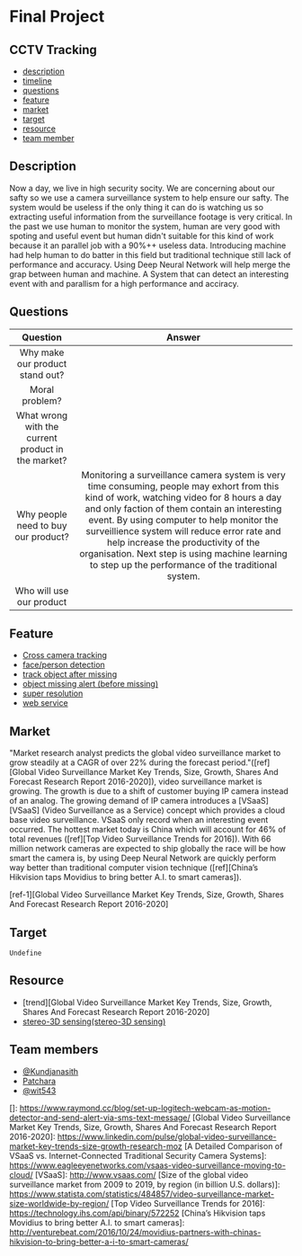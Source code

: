 # Final Project

## CCTV Tracking


- [description](#description)
- [timeline](#timeline)
- [questions](#questions)
- [feature](#feature)
- [market](#market)
- [target](#target)
- [resource](#resource)
- [team member](#team-members)



## Description
	
Now a day, we live in high security socity. We are concerning about our safty so we use a camera surveillance system to help ensure our safty. The system would be useless if the only thing it can do is watching us so extracting useful information from the surveillance footage is very critical. In the past we use human to monitor the system, human are very good with spoting and useful event but human didn't suitable for this kind of work because it an parallel job with a 90%++ useless data. Introducing machine had help human to do batter in this field but traditional technique still lack of performance and accuracy. Using Deep Neural Network will help merge the grap between human and machine. A System that can detect an interesting event with and parallism for a high performance and acciracy.

## Questions

| Question | Answer |
| :-: | :-: |
| Why make our product stand out? |
| Moral problem? |
| What wrong with the current product in the market? |
| Why people need to buy our product? | Monitoring a surveillance camera system is very time consuming, people may exhort from this kind of work, watching video for 8 hours a day and only faction of them contain an interesting event. By using computer to help monitor the surveillience system will reduce error rate and help increase the productivity of the organisation. Next step is using machine learning to step up the performance of the traditional system. |
| Who will use our product|


## Feature

- [Cross camera tracking](#cross-camera-tacking)
- [face/person detection](#face/person-detection)
- [track object after missing](#tracking-object-after-missing-)
- [object missing alert (before missing)](#object-missing-alert)
- [super resolution](#super-resolution)
- [web service](#web-service)

## Market
	
 "Market research analyst predicts the global video surveillance market to grow steadily at a CAGR of over 22% during the forecast period."([ref][Global Video Surveillance Market Key Trends, Size, Growth, Shares And Forecast Research Report 2016-2020]), video surveillance market is growing. The growth is due to a shift of customer buying IP camera instead of an analog. The growing demand of IP camera introduces a [VSaaS][VSaaS] (Video Surveillance as a Service) concept which provides a cloud base video surveillance. VSaaS only record when an interesting event occurred. The hottest market today is China which will account for 46% of total revenues ([ref][Top Video Surveillance Trends for 2016]). With 66 million network cameras are expected to ship globally the race will be how smart the camera is, by using Deep Neural Network are quickly perform way better than traditional computer vision technique ([ref][China’s Hikvision taps Movidius to bring better A.I. to smart cameras]).

 [ref-1][Global Video Surveillance Market Key Trends, Size, Growth, Shares And Forecast Research Report 2016-2020]

## Target
	
	Undefine

## Resource

- [trend][Global Video Surveillance Market Key Trends, Size, Growth, Shares And Forecast Research Report 2016-2020]
- [stereo-3D sensing(stereo-3D sensing)](https://www.stereolabs.com/)

## Team members

- [@Kundjanasith](https://github.com/Kundjanasith)
- [Patchara]()
- [@wit543](https://github.com/wit543)

[]: https://www.raymond.cc/blog/set-up-logitech-webcam-as-motion-detector-and-send-alert-via-sms-text-message/
[Global Video Surveillance Market Key Trends, Size, Growth, Shares And Forecast Research Report 2016-2020]: https://www.linkedin.com/pulse/global-video-surveillance-market-key-trends-size-growth-research-moz
[A Detailed Comparison of VSaaS vs. Internet-Connected Traditional Security Camera Systems]: https://www.eagleeyenetworks.com/vsaas-video-surveillance-moving-to-cloud/
[VSaaS]: http://www.vsaas.com/
[Size of the global video surveillance market from 2009 to 2019, by region (in billion U.S. dollars)]: https://www.statista.com/statistics/484857/video-surveillance-market-size-worldwide-by-region/
[Top Video Surveillance Trends for 2016]: https://technology.ihs.com/api/binary/572252
[China’s Hikvision taps Movidius to bring better A.I. to smart cameras]: http://venturebeat.com/2016/10/24/movidius-partners-with-chinas-hikvision-to-bring-better-a-i-to-smart-cameras/
